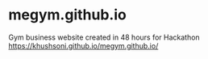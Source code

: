 # megym.github.io
Gym business website created in 48 hours for Hackathon
https://khushsoni.github.io/megym.github.io/
